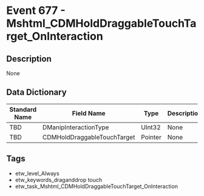 # Event 677 - Mshtml_CDMHoldDraggableTouchTarget_OnInteraction

## Description
None

## Data Dictionary
|Standard Name|Field Name|Type|Description|Sample Value|
|---|---|---|---|---|
|TBD|DManipInteractionType|UInt32|None|`None`|
|TBD|CDMHoldDraggableTouchTarget|Pointer|None|`None`|

## Tags
* etw_level_Always
* etw_keywords_draganddrop touch
* etw_task_Mshtml_CDMHoldDraggableTouchTarget_OnInteraction
